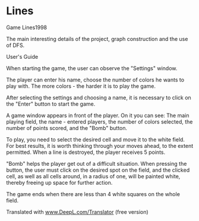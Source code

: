 # Lines
Game Lines1998

The main interesting details of the project, graph construction and the use of DFS.

User's Guide

When starting the game, the user can observe the "Settings" window. 

The player can enter his name, choose the number of colors he wants to play with. The more colors - the harder it is to play the game. 

After selecting the settings and choosing a name, it is necessary to click on the "Enter" button to start the game. 

A game window appears in front of the player. On it you can see: The main playing field, the name - entered players, the number of colors selected, the number of points scored, and the "Bomb" button.

To play, you need to select the desired cell and move it to the white field. For best results, it is worth thinking through your moves ahead, to the extent permitted. When a line is destroyed, the player receives 5 points. 

"Bomb" helps the player get out of a difficult situation. When pressing the button, the user must click on the desired spot on the field, and the clicked cell, as well as all cells around, in a radius of one, will be painted white, thereby freeing up space for further action. 

The game ends when there are less than 4 white squares on the whole field.

Translated with www.DeepL.com/Translator (free version)
